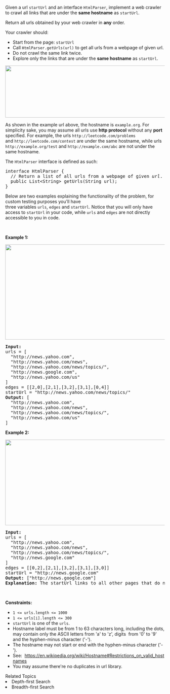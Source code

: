 <p>Given a url <code>startUrl</code> and an interface <code>HtmlParser</code>, implement a web&nbsp;crawler to crawl all links that are under the&nbsp;<strong>same hostname</strong> as&nbsp;<code>startUrl</code>.&nbsp;</p>

<p>Return&nbsp;all urls obtained by your web crawler in <strong>any</strong> order.</p>

<p>Your crawler should:</p>

<ul>
	<li>Start from the page: <code>startUrl</code></li>
	<li>Call <code>HtmlParser.getUrls(url)</code> to get all urls from a webpage of given url.</li>
	<li>Do not crawl the same link twice.</li>
	<li>Explore only the links that are under the <strong>same hostname</strong> as <code>startUrl</code>.</li>
</ul>

<p><img alt="" src="https://assets.leetcode.com/uploads/2019/08/13/urlhostname.png" style="width: 600px; height: 164px;" /></p>

<p>As shown in the example url above, the hostname is <code>example.org</code>. For simplicity sake, you may assume all&nbsp;urls use <strong>http protocol</strong> without any&nbsp;<strong>port</strong> specified. For example, the urls&nbsp;<code>http://leetcode.com/problems</code> and&nbsp;<code>http://leetcode.com/contest</code> are under the same hostname, while urls <code>http://example.org/test</code> and <code>http://example.com/abc</code> are not under the same hostname.</p>

<p>The <code>HtmlParser</code> interface is defined as such:&nbsp;</p>

<pre>
interface HtmlParser {
  // Return a list of all urls from a webpage of given <em>url</em>.
  public List&lt;String&gt; getUrls(String url);
}</pre>

<p>Below&nbsp;are two examples explaining the functionality of the problem, for custom testing purposes you&#39;ll have three&nbsp;variables&nbsp;<code data-stringify-type="code">urls</code>,&nbsp;<code data-stringify-type="code">edges</code>&nbsp;and&nbsp;<code data-stringify-type="code">startUrl</code>. Notice that you will only have access to&nbsp;<code data-stringify-type="code">startUrl</code>&nbsp;in your code, while&nbsp;<code data-stringify-type="code">urls</code>&nbsp;and&nbsp;<code data-stringify-type="code">edges</code>&nbsp;are not directly accessible to you in code.</p>

<p>&nbsp;</p>
<p><strong>Example 1:</strong></p>

<p><img alt="" src="https://assets.leetcode.com/uploads/2019/10/23/sample_2_1497.png" style="width: 610px; height: 300px;" /></p>

<pre>
<strong>Input:
</strong>urls = [
&nbsp; &quot;http://news.yahoo.com&quot;,
&nbsp; &quot;http://news.yahoo.com/news&quot;,
&nbsp; &quot;http://news.yahoo.com/news/topics/&quot;,
&nbsp; &quot;http://news.google.com&quot;,
&nbsp; &quot;http://news.yahoo.com/us&quot;
]
edges = [[2,0],[2,1],[3,2],[3,1],[0,4]]
startUrl = &quot;http://news.yahoo.com/news/topics/&quot;
<strong>Output:</strong> [
&nbsp; &quot;http://news.yahoo.com&quot;,
&nbsp; &quot;http://news.yahoo.com/news&quot;,
&nbsp; &quot;http://news.yahoo.com/news/topics/&quot;,
&nbsp; &quot;http://news.yahoo.com/us&quot;
]
</pre>

<p><strong>Example 2:</strong></p>

<p><strong><img alt="" src="https://assets.leetcode.com/uploads/2019/10/23/sample_3_1497.png" style="width: 540px; height: 270px;" /></strong></p>

<pre>
<strong>Input:</strong> 
urls = [
&nbsp; &quot;http://news.yahoo.com&quot;,
&nbsp; &quot;http://news.yahoo.com/news&quot;,
&nbsp; &quot;http://news.yahoo.com/news/topics/&quot;,
&nbsp; &quot;http://news.google.com&quot;
]
edges = [[0,2],[2,1],[3,2],[3,1],[3,0]]
startUrl = &quot;http://news.google.com&quot;
<strong>Output:</strong> [&quot;http://news.google.com&quot;]
<strong>Explanation: </strong>The startUrl links to all other pages that do not share the same hostname.</pre>

<p>&nbsp;</p>
<p><strong>Constraints:</strong></p>

<ul>
	<li><code>1 &lt;= urls.length &lt;= 1000</code></li>
	<li><code>1 &lt;= urls[i].length &lt;= 300</code></li>
	<li><code>startUrl</code>&nbsp;is one of the <code>urls</code>.</li>
	<li>Hostname label must be from 1 to 63 characters long, including the dots, may contain only the ASCII letters from &#39;a&#39; to&nbsp;&#39;z&#39;, digits&nbsp; from &#39;0&#39; to &#39;9&#39; and the&nbsp;hyphen-minus&nbsp;character (&#39;-&#39;).</li>
	<li>The hostname may not start or end with&nbsp;the hyphen-minus character (&#39;-&#39;).&nbsp;</li>
	<li>See:&nbsp;&nbsp;<a href="https://en.wikipedia.org/wiki/Hostname#Restrictions_on_valid_hostnames">https://en.wikipedia.org/wiki/Hostname#Restrictions_on_valid_hostnames</a></li>
	<li>You may assume there&#39;re&nbsp;no duplicates in url library.</li>
</ul>
<div><div>Related Topics</div><div><li>Depth-first Search</li><li>Breadth-first Search</li></div></div>